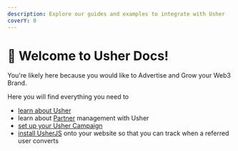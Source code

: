 ```yaml
---
description: Explore our guides and examples to integrate with Usher
coverY: 0
---
```


# 👋 Welcome to Usher Docs!

You're likely here because you would like to Advertise and Grow your Web3 Brand.

Here you will find everything you need to

* [learn about Usher](getting-started/what-is-usher.md)
* learn about [Partner](grow-your-brand/supporting-partners.md) management with Usher
* [set up your Usher Campaign ](grow-your-brand/start-a-campaign.md)
* [install UsherJS](integrating-with-usherjs/what-is-usherjs.md) onto your website so that you can track when a referred user converts&#x20;
